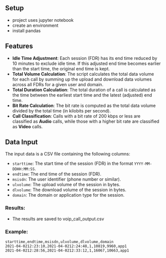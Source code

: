 ## Setup

- project uses jupyter notebook
- create an environment
- install pandas 

## Features

- **Idle Time Adjustment**: Each session (FDR) has its end time reduced by 10 minutes to exclude idle time. If this adjusted end time becomes earlier than the start time, the original end time is kept.
- **Total Volume Calculation**: The script calculates the total data volume for each call by summing up the upload and download data volumes across all FDRs for a given user and domain.
- **Total Duration Calculation**: The total duration of a call is calculated as the time between the earliest start time and the latest (adjusted) end time.
- **Bit Rate Calculation**: The bit rate is computed as the total data volume divided by the total time (in kilobits per second).
- **Call Classification**: Calls with a bit rate of 200 kbps or less are classified as **Audio** calls, while those with a higher bit rate are classified as **Video** calls.

## Data Input

The input data is a CSV file containing the following columns:
- `starttime`: The start time of the session (FDR) in the format `YYYY-MM-DDHH:MM:SS`.
- `endtime`: The end time of the session (FDR).
- `msisdn`: The user identifier (phone number or similar).
- `ulvolume`: The upload volume of the session in bytes.
- `dlvolume`: The download volume of the session in bytes.
- `domain`: The domain or application type for the session.

### Results:
- The results are saved to voip_call_output.csv

### Example:

```csv
starttime,endtime,msisdn,ulvolume,dlvolume,domain
2021-04-0212:23:10,2021-04-0212:24:48,1,10819,9960,app1
2021-04-0212:28:56,2021-04-0212:33:12,1,16067,10663,app1


